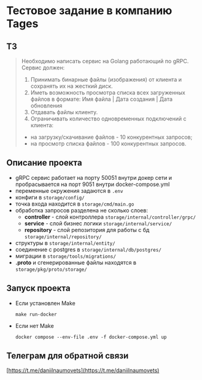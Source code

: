 # Тестовое задание в компанию Tages

## ТЗ
>Необходимо написать сервис на Golang работающий по gRPC.
>Сервис должен:
>1) Принимать бинарные файлы (изображения) от клиента и сохранять их на жесткий диск.
>2) Иметь возможность просмотра списка всех загруженных файлов в формате:
> Имя файла | Дата создания | Дата обновления
> 3) Отдавать файлы клиенту.
> 4) Ограничивать количество одновременных подключений с клиента:
> - на загрузку/скачивание файлов - 10 конкурентных запросов;
> - на просмотр списка файлов - 100 конкурентных запросов.

## Описание проекта
- gRPC сервис работает на порту 50051 внутри докер сети и пробрасывается на порт 9051 внутри docker-compose.yml
- переменные окружения задаются в ```.env```
- конфиги в ```storage/config/```
- точка входа находится в ```storage/cmd/main.go```
- обработка запросов разделена не сколько слоев:
  - **controller** - слой контроллера ```storage/internal/controller/grpc/```
  - **service** - слой бизнес логики ```storage/internal/service/```
  - **repository** - слой репозитория для работы с бд ```storage/internal/repository/```
- структуры в ```storage/internal/entity/```
- соединение с postgres в ```storage/internal/db/postgres/```
- миграции в ```storage/tools/migrations/```
- **.proto** и сгенерированные файлы находятся в ```storage/pkg/proto/storage/```



## Запуск проекта
- Если установлен Make
  
  ```
  make run-docker
  ```
- Если нет Make
  
  ```
  docker compose --env-file .env -f docker-compose.yml up
  ```

## Телеграм для обратной связи
[https://t.me/daniilnaumovets](https://t.me/daniilnaumovets)




